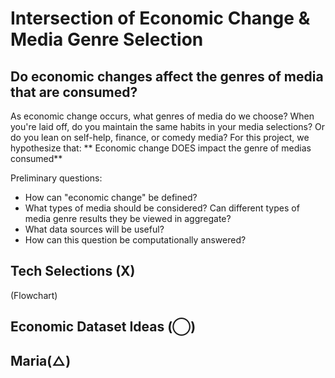 # Intersection of Economic Change & Media Genre Selection
Do economic changes affect the genres of media that are consumed?
-----

As economic change occurs, what genres of media do we choose? When you're laid off, do you maintain the same habits in your media selections? Or do you lean on self-help, finance, or comedy media? For this project, we hypothesize that: 
** Economic change DOES impact the genre of medias consumed**

Preliminary questions: 
- How can "economic change" be defined?
- What types of media should be considered? Can different types of media genre results they be viewed in aggregate?
- What data sources will be useful?
- How can this question be computationally answered?

## Tech Selections (X)
(Flowchart)

## Economic Dataset Ideas (◯)

## Maria(△)
